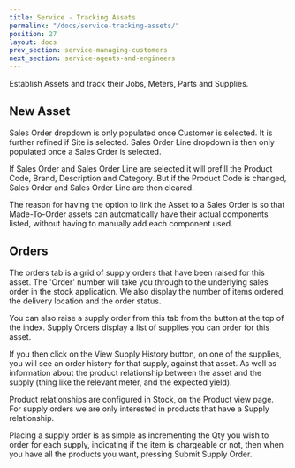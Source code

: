 ```yaml
---
title: Service - Tracking Assets
permalink: "/docs/service-tracking-assets/"
position: 27
layout: docs
prev_section: service-managing-customers
next_section: service-agents-and-engineers
---
```


Establish Assets and track their Jobs, Meters, Parts and Supplies.

## New Asset

Sales Order dropdown is only populated once Customer is selected. It is further refined if Site is selected. Sales Order Line dropdown is then only populated once a Sales Order is selected.

If Sales Order and Sales Order Line are selected it will prefill the Product Code, Brand, Description and Category. But if the Product Code is changed, Sales Order and Sales Order Line are then cleared.

The reason for having the option to link the Asset to a Sales Order is so that Made-To-Order assets can automatically have their actual components listed, without having to manually add each component used.

## Orders

The orders tab is a grid of supply orders that have been raised for this asset. The 'Order' number will take you through to the underlying sales order in the stock application. We also display the number of items ordered, the delivery location and the order status.

You can also raise a supply order from this tab from the button at the top of the index. Supply Orders display a list of supplies you can order for this asset.

If you then click on the View Supply History button, on one of the supplies, you will see an order history for that supply, against that asset. As well as information about the product relationship between the asset and the supply (thing like the relevant meter, and the expected yield).

Product relationships are configured in Stock, on the Product view page. For supply orders we are only interested in products that have a Supply relationship.

Placing a supply order is as simple as incrementing the Qty you wish to order for each supply, indicating if the item is chargeable or not, then when you have all the products you want, pressing Submit Supply Order.
